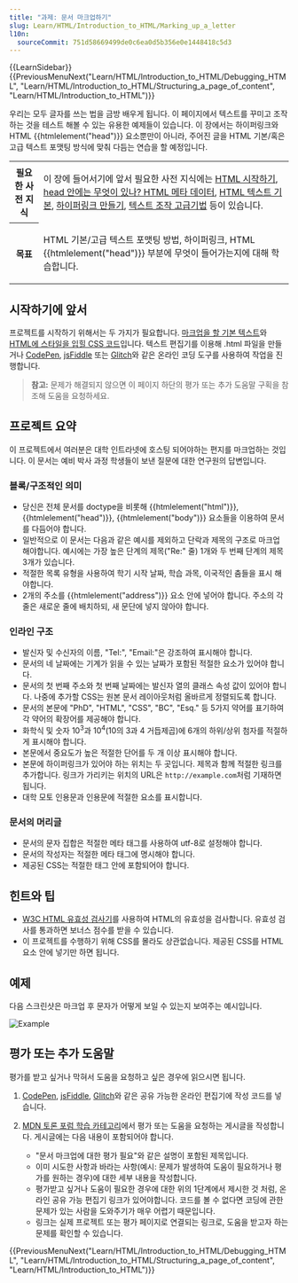 ```yaml
---
title: "과제: 문서 마크업하기"
slug: Learn/HTML/Introduction_to_HTML/Marking_up_a_letter
l10n:
  sourceCommit: 751d58669499de0c6ea0d5b356e0e1448418c5d3
---
```


{{LearnSidebar}}{{PreviousMenuNext("Learn/HTML/Introduction_to_HTML/Debugging_HTML", "Learn/HTML/Introduction_to_HTML/Structuring_a_page_of_content", "Learn/HTML/Introduction_to_HTML")}}

우리는 모두 글자를 쓰는 법을 금방 배우게 됩니다. 이 페이지에서 텍스트를 꾸미고 조작하는 것을 테스트 해볼 수 있는 유용한 예제들이 있습니다. 이 장에서는 하이퍼링크와 HTML {{htmlelement("head")}} 요소뿐만이 아니라, 주어진 글을 HTML 기본/혹은 고급 텍스트 포맷팅 방식에 맞춰 다듬는 연습을 할 예정입니다.

<table class="learn-box standard-table">
  <tbody>
    <tr>
      <th scope="row">필요한 사전 지식</th>
      <td>
        <p>
          이 장에 들어서기에 앞서 필요한 사전 지식에는
          <a href="/ko/docs/Learn/HTML/Introduction_to_HTML/Getting_started"
            >HTML 시작하기</a
          >,
          <a
            href="/ko/docs/Learn/HTML/Introduction_to_HTML/The_head_metadata_in_HTML"
            >head 안에는 무엇이 있나? HTML 메타 데이터</a
          >,
          <a
            href="/ko/docs/Learn/HTML/Introduction_to_HTML/HTML_text_fundamentals"
            >HTML 텍스트 기본</a
          >,
          <a
            href="/ko/docs/Learn/HTML/Introduction_to_HTML/Creating_hyperlinks"
            >하이퍼링크 만들기</a
          >,
          <a
            href="/ko/docs/Learn/HTML/Introduction_to_HTML/Advanced_text_formatting"
            >텍스트 조작 고급기법</a
          >
          등이 있습니다.
        </p>
      </td>
    </tr>
    <tr>
      <th scope="row">목표</th>
      <td>
        <p>
          HTML 기본/고급 텍스트 포맷팅 방법, 하이퍼링크, HTML {{htmlelement("head")}} 부분에
          무엇이 들어가는지에 대해 학습합니다.
        </p>
      </td>
    </tr>
  </tbody>
</table>

## 시작하기에 앞서

프로젝트를 시작하기 위해서는 두 가지가 필요합니다. [마크업을 할 기본 텍스트](https://github.com/mdn/learning-area/blob/master/html/introduction-to-html/marking-up-a-letter-start/letter-text.txt)와 [HTML에 스타일을 입힐 CSS 코드](https://github.com/mdn/learning-area/blob/master/html/introduction-to-html/marking-up-a-letter-start/css.txt)입니다. 텍스트 편집기를 이용해 .html 파일을 만들거나 [CodePen](https://codepen.io/), [jsFiddle](https://jsfiddle.net/) 또는 [Glitch](https://glitch.com/)와 같은 온라인 코딩 도구를 사용하여 작업을 진행합니다.

> **참고:** 문제가 해결되지 않으면 이 페이지 하단의 평가 또는 추가 도움말 구획을 참조해 도움을 요청하세요.

## 프로젝트 요약

이 프로젝트에서 여러분은 대학 인트라넷에 호스팅 되어야하는 편지를 마크업하는 것입니다. 이 문서는 예비 박사 과정 학생들이 보낸 질문에 대한 연구원의 답변입니다.

### 블록/구조적인 의미

- 당신은 전체 문서를 doctype을 비롯해 {{htmlelement("html")}}, {{htmlelement("head")}}, {{htmlelement("body")}} 요소들을 이용하여 문서를 다듬어야 합니다.
- 일반적으로 이 문서는 다음과 같은 예시를 제외하고 단락과 제목의 구조로 마크업 해야합니다. 예시에는 가장 높은 단계의 제목("Re:" 줄) 1개와 두 번째 단계의 제목 3개가 있습니다.
- 적절한 목록 유형을 사용하여 학기 시작 날짜, 학습 과목, 이국적인 춤들을 표시 해야합니다.
- 2개의 주소를 {{htmlelement("address")}} 요소 안에 넣어야 합니다. 주소의 각 줄은 새로운 줄에 배치하되, 새 문단에 넣지 않아야 합니다.

### 인라인 구조

- 발신자 및 수신자의 이름, "Tel:", "Email:"은 강조하여 표시해야 합니다.
- 문서의 네 날짜에는 기계가 읽을 수 있는 날짜가 포함된 적절한 요소가 있어야 합니다.
- 문서의 첫 번째 주소와 첫 번째 날짜에는 발신자 열의 클래스 속성 값이 있어야 합니다. 나중에 추가할 CSS는 원본 문서 레이아웃처럼 올바르게 정렬되도록 합니다.
- 문서의 본문에 "PhD", "HTML", "CSS", "BC", "Esq." 등 5가지 약어를 표기하여 각 약어의 확장어를 제공해야 합니다.
- 화학식 및 숫자 10<sup>3</sup>과 10<sup>4</sup>(10의 3과 4 거듭제곱)에 6개의 하위/상위 첨자를 적절하게 표시해야 합니다.
- 본문에서 중요도가 높은 적절한 단어를 두 개 이상 표시해야 합니다.
- 본문에 하이퍼링크가 있어야 하는 위치는 두 곳입니다. 제목과 함께 적절한 링크를 추가합니다. 링크가 가리키는 위치의 URL은 `http://example.com`처럼 기재하면 됩니다.
- 대학 모토 인용문과 인용문에 적절한 요소를 표시합니다.

### 문서의 머리글

- 문서의 문자 집합은 적절한 메타 태그를 사용하여 utf-8로 설정해야 합니다.
- 문서의 작성자는 적절한 메타 태그에 명시해야 합니다.
- 제공된 CSS는 적절한 태그 안에 포함되어야 합니다.

## 힌트와 팁

- [W3C HTML 유효성 검사기](https://validator.w3.org/)를 사용하여 HTML의 유효성을 검사합니다. 유효성 검사를 통과하면 보너스 점수를 받을 수 있습니다.
- 이 프로젝트를 수행하기 위해 CSS를 몰라도 상관없습니다. 제공된 CSS를 HTML 요소 안에 넣기만 하면 됩니다.

## 예제

다음 스크린샷은 마크업 후 문자가 어떻게 보일 수 있는지 보여주는 예시입니다.

![Example](letter_screengrab_2.png)

## 평가 또는 추가 도움말

평가를 받고 싶거나 막혀서 도움을 요청하고 싶은 경우에 읽으시면 됩니다.

1. [CodePen](https://codepen.io/), [jsFiddle](https://jsfiddle.net/), [Glitch](https://glitch.com/)와 같은 공유 가능한 온라인 편집기에 작성 코드를 넣습니다.
2. [MDN 토론 포럼 학습 카테고리](https://discourse.mozilla.org/c/mdn/learn/250)에서 평가 또는 도움을 요청하는 게시글을 작성합니다. 게시글에는 다음 내용이 포함되어야 합니다.

   - "문서 마크업에 대한 평가 필요"와 같은 설명이 포함된 제목입니다.
   - 이미 시도한 사항과 바라는 사항(예시: 문제가 발생하여 도움이 필요하거나 평가를 원하는 경우)에 대한 세부 내용을 작성합니다.
   - 평가받고 싶거나 도움이 필요한 경우에 대한 위의 1단계에서 제시한 것 처럼, 온라인 공유 가능 편집기 링크가 있어야합니다. 코드를 볼 수 없다면 코딩에 관한 문제가 있는 사람을 도와주기가 매우 어렵기 때문입니다.
   - 링크는 실제 프로젝트 또는 평가 페이지로 연결되는 링크로, 도움을 받고자 하는 문제를 확인할 수 있습니다.

{{PreviousMenuNext("Learn/HTML/Introduction_to_HTML/Debugging_HTML", "Learn/HTML/Introduction_to_HTML/Structuring_a_page_of_content", "Learn/HTML/Introduction_to_HTML")}}

